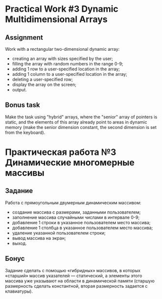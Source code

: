 # Practical Work #3 Dynamic Multidimensional Arrays

## Assignment

Work with a rectangular two-dimensional dynamic array:

- creating an array with sizes specified by the user;
- filling the array with random numbers in the range 0-9;
- adding 1 row to a user-specified location in the array;
- adding 1 column to a user-specified location in the array;
- deleting a user-specified row;
- display the array on the screen;
- output.

## Bonus task

Make the task using "hybrid" arrays, where the "senior" array of pointers is static, and the elements of this array
already point to areas in dynamic memory (make the senior dimension constant, the second dimension is set from the
keyboard).

# Практическая работа №3 Динамические многомерные массивы

## Задание

Работа с прямоугольным двумерным динамическим массивом:

- создание массива с размерами, заданными пользователем;
- заполнение массива случайными числами в интервале 0-9;
- добавление 1 строки в указанное пользователем место массива;
- добавление 1 столбца в указанное пользователем место массива;
- удаление указанной пользователем строки;
- вывод массива на экран;
- выход.

## Бонус

Задание сделать с помощью «гибридных» массивов, в которых «старший» массив указателей
— статический, а элементы этого массива уже указывают на области в динамической памяти
(старшую размерность сделать константной, вторая размерность задается с клавиатуры).
